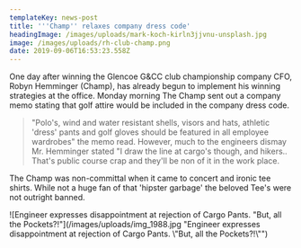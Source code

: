 ```yaml
---
templateKey: news-post
title: '''Champ'' relaxes company dress code'
headingImage: /images/uploads/mark-koch-kirln3jjvnu-unsplash.jpg
image: /images/uploads/rh-club-champ.png
date: 2019-09-06T16:53:23.558Z
---
```

One day after winning the Glencoe G&CC club championship company CFO, Robyn Hemminger (Champ), has already begun to implement his winning strategies at the office.  Monday morning The Champ sent out a company memo stating that golf attire would be included in the company dress code.

> "Polo's, wind and water resistant shells, visors and hats, athletic 'dress' pants and golf gloves should be featured in all employee wardrobes" the memo read.  However, much to the engineers dismay Mr. Hemminger stated "I draw the line at cargo's though, and hikers..  That's public course crap and they'll be non of it in the work place.

The Champ was non-committal when it came to concert and ironic tee shirts.  While not a huge fan of that 'hipster garbage' the beloved Tee's were not outright banned.

![Engineer expresses disappointment at rejection of Cargo Pants.  "But, all the Pockets?!"](/images/uploads/img_1988.jpg "Engineer expresses disappointment at rejection of Cargo Pants.  \\"But, all the Pockets?!\\"")
